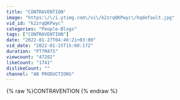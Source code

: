 ```yaml
---
title: "CONTRAVENTION"
image: "https:\/\/i.ytimg.com\/vi\/k2zrqQKPwyc\/hqdefault.jpg"
vid_id: "k2zrqQKPwyc"
categories: "People-Blogs"
tags: ["CONTRAVENTION"]
date: "2022-01-27T04:46:21+03:00"
vid_date: "2022-01-15T15:00:17Z"
duration: "PT7M47S"
viewcount: "47202"
likeCount: "1741"
dislikeCount: ""
channel: "AB PRODUCTIONS"
---
```

{% raw %}CONTRAVENTION {% endraw %}

